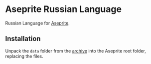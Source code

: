 # Aseprite Russian Language
Russian Language for [Aseprite](https://github.com/aseprite/aseprite).

## Installation
Unpack the ```data``` folder from the [archive](https://github.com/lufog/aseprite-language-russian/releases/latest) into the Aseprite root folder, replacing the files.
